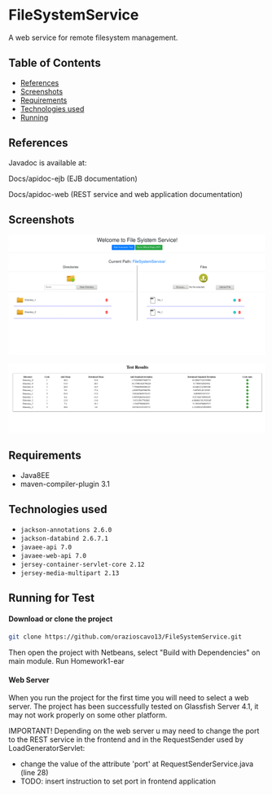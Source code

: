 # FileSystemService
A web service for remote filesystem management.

## Table of Contents

- [References](#references)
- [Screenshots](#screenshots)
- [Requirements](#requirements)
- [Technologies used](#technologies-used)
- [Running](#running-for-test)

## References

Javadoc is available at:

Docs/apidoc-ejb (EJB documentation)

Docs/apidoc-web  (REST service and web application documentation)

## Screenshots

![screenshot](screenshots/1.png)

![screenshot](screenshots/2.png)

## Requirements

- Java8EE
- maven-compiler-plugin 3.1

## Technologies used

- `jackson-annotations 2.6.0`
- `jackson-databind 2.6.7.1`
- `javaee-api 7.0`
- `javaee-web-api 7.0`
- `jersey-container-servlet-core 2.12`
- `jersey-media-multipart 2.13`



## Running for Test

#### Download or clone the project
```bash
git clone https://github.com/orazioscavo13/FileSystemService.git
```

Then open the project with Netbeans, select "Build with Dependencies" on main module.
Run Homework1-ear


#### Web Server
When you run the project for the first time you will need to select a web server. The project has been successfully tested on Glassfish Server 4.1, it may not work properly on some other platform.


IMPORTANT!
Depending on the web server u may need to change the port to the REST service in the frontend and in the RequestSender used by LoadGeneratorServlet:

- change the value of the attribute 'port' at RequestSenderService.java (line 28)
- TODO: insert instruction to set port in frontend application
